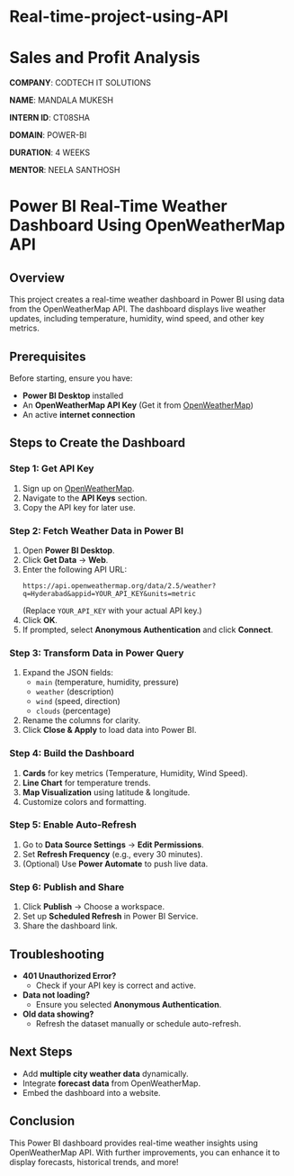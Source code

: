 # Real-time-project-using-API

# Sales and Profit Analysis

**COMPANY**: CODTECH IT SOLUTIONS

**NAME**: MANDALA MUKESH

**INTERN ID**: CT08SHA

**DOMAIN**: POWER-BI

**DURATION**: 4 WEEKS

**MENTOR**: NEELA SANTHOSH


# Power BI Real-Time Weather Dashboard Using OpenWeatherMap API

## Overview
This project creates a real-time weather dashboard in Power BI using data from the OpenWeatherMap API. The dashboard displays live weather updates, including temperature, humidity, wind speed, and other key metrics.

## Prerequisites
Before starting, ensure you have:
- **Power BI Desktop** installed
- An **OpenWeatherMap API Key** (Get it from [OpenWeatherMap](https://home.openweathermap.org/api_keys))
- An active **internet connection**

## Steps to Create the Dashboard

### Step 1: Get API Key
1. Sign up on [OpenWeatherMap](https://home.openweathermap.org/).
2. Navigate to the **API Keys** section.
3. Copy the API key for later use.

### Step 2: Fetch Weather Data in Power BI
1. Open **Power BI Desktop**.
2. Click **Get Data** → **Web**.
3. Enter the following API URL:
   ```
   https://api.openweathermap.org/data/2.5/weather?q=Hyderabad&appid=YOUR_API_KEY&units=metric
   ```
   (Replace `YOUR_API_KEY` with your actual API key.)
4. Click **OK**.
5. If prompted, select **Anonymous Authentication** and click **Connect**.

### Step 3: Transform Data in Power Query
1. Expand the JSON fields:
   - `main` (temperature, humidity, pressure)
   - `weather` (description)
   - `wind` (speed, direction)
   - `clouds` (percentage)
2. Rename the columns for clarity.
3. Click **Close & Apply** to load data into Power BI.

### Step 4: Build the Dashboard
1. **Cards** for key metrics (Temperature, Humidity, Wind Speed).
2. **Line Chart** for temperature trends.
3. **Map Visualization** using latitude & longitude.
4. Customize colors and formatting.

### Step 5: Enable Auto-Refresh
1. Go to **Data Source Settings** → **Edit Permissions**.
2. Set **Refresh Frequency** (e.g., every 30 minutes).
3. (Optional) Use **Power Automate** to push live data.

### Step 6: Publish and Share
1. Click **Publish** → Choose a workspace.
2. Set up **Scheduled Refresh** in Power BI Service.
3. Share the dashboard link.

## Troubleshooting
- **401 Unauthorized Error?**
  - Check if your API key is correct and active.
- **Data not loading?**
  - Ensure you selected **Anonymous Authentication**.
- **Old data showing?**
  - Refresh the dataset manually or schedule auto-refresh.

## Next Steps
- Add **multiple city weather data** dynamically.
- Integrate **forecast data** from OpenWeatherMap.
- Embed the dashboard into a website.

## Conclusion
This Power BI dashboard provides real-time weather insights using OpenWeatherMap API. With further improvements, you can enhance it to display forecasts, historical trends, and more!

